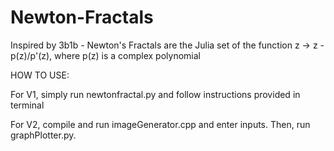 # Newton-Fractals

Inspired by 3b1b - Newton's Fractals are the Julia set of the function z -> z - p(z)/p'(z), where p(z) is a complex polynomial

HOW TO USE:

For V1, simply run newtonfractal.py and follow instructions provided in terminal

For V2, compile and run imageGenerator.cpp and enter inputs. Then, run graphPlotter.py.
